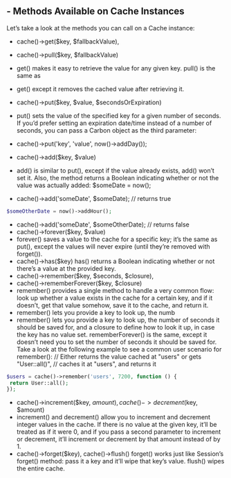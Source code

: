 <!-- @format -->

## - Methods Available on Cache Instances

Let’s take a look at the methods you can call on a Cache instance:

- cache()->get($key, $fallbackValue),
- cache()->pull($key, $fallbackValue)
- get() makes it easy to retrieve the value for any given key. pull() is the same as
- get() except it removes the cached value after retrieving it.
- cache()->put($key, $value, $secondsOrExpiration)
- put() sets the value of the specified key for a given number of seconds. If you’d prefer setting an expiration date/time instead of a number of seconds, you can pass a Carbon object as the third parameter:
- cache()->put('key', 'value', now()->addDay());

- cache()->add($key, $value)
- add() is similar to put(), except if the value already exists, add() won’t set it. Also, the method returns a Boolean indicating whether or not the value was actually added: $someDate = now();
- cache()->add('someDate', $someDate); // returns true

```php
$someOtherDate = now()->addHour();
```

- cache()->add('someDate', $someOtherDate); // returns false
- cache()->forever($key, $value)
- forever() saves a value to the cache for a specific key; it’s the same as put(), except the values will never expire (until they’re removed with forget()).
- cache()->has($key) has() returns a Boolean indicating whether or not there’s a value at the provided key.
- cache()->remember($key, $seconds, $closure),
- cache()->rememberForever($key, $closure)
- remember() provides a single method to handle a very common flow: look up whether a value exists in the cache for a certain key, and if it doesn’t, get that value somehow, save it to the cache, and return it.
- remember() lets you provide a key to look up, the numb
- remember() lets you provide a key to look up, the number of seconds it should be saved for, and a closure to define how to look it up, in case the key has no value set. rememberForever() is the same, except it doesn’t need you to set the number of seconds it should be saved for. Take a look at the following example to see a common user scenario for remember():
  // Either returns the value cached at "users" or gets "User::all()",
  // caches it at "users", and returns it

```php
$users = cache()->remember('users', 7200, function () {
 return User::all();
});
```

- cache()->increment($key, $amount), cache()->decrement($key, $amount)
- increment() and decrement() allow you to increment and decrement integer values in the cache. If there is no value at the given key, it’ll be treated as if it were 0, and if you pass a second parameter to increment or decrement, it’ll increment or decrement by that amount instead of by 1.
- cache()->forget($key), cache()->flush() forget() works just like Session’s forget() method: pass it a key and it’ll wipe that key’s value. flush() wipes the entire cache.
